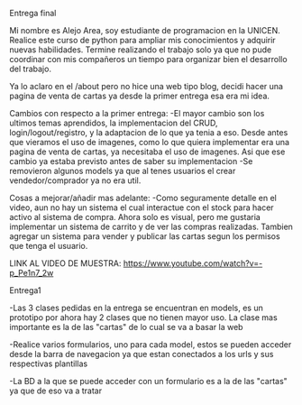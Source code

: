 Entrega final

Mi nombre es Alejo Area, soy estudiante de programacion en la UNICEN. Realice este curso de python para ampliar mis conocimientos y adquirir nuevas habilidades. Termine realizando el trabajo solo ya que no pude coordinar con mis compañeros un tiempo para organizar bien el desarrollo del trabajo.

Ya lo aclaro en el /about pero no hice una web tipo blog, decidi hacer una pagina de venta de cartas ya desde la primer entrega esa era mi idea.

Cambios con respecto a la primer entrega: -El mayor cambio son los ultimos temas aprendidos, la implementacion del CRUD, login/logout/registro, y la adaptacion de lo que ya tenia a eso. Desde antes que vieramos el uso de imagenes, como lo que quiera implementar era una pagina de venta de cartas, ya necesitaba el uso de imagenes. Asi que ese cambio ya estaba previsto antes de saber su implementacion -Se removieron algunos models ya que al tenes usuarios el crear vendedor/comprador ya no era util.

Cosas a mejorar/añadir mas adelante: -Como seguramente detalle en el video, aun no hay un sistema el cual interactue con el stock para hacer activo al sistema de compra. Ahora solo es visual, pero me gustaria implementar un sistema de carrito y de ver las compras realizadas. Tambien agregar un sistema para vender y publicar las cartas segun los permisos que tenga el usuario.

LINK AL VIDEO DE MUESTRA: https://www.youtube.com/watch?v=-p_Pe1n7_2w


Entrega1

-Las 3 clases pedidas en la entrega se encuentran en models, es un prototipo por ahora hay 2 clases que no tienen mayor uso. La clase mas importante es la de las "cartas" de lo cual se va a basar la web

-Realice varios formularios, uno para cada model, estos se pueden acceder desde la barra de navegacion ya que estan conectados a los urls y sus respectivas plantillas

-La BD a la que se puede acceder con un formulario es a la de las "cartas" ya que de eso va a tratar


